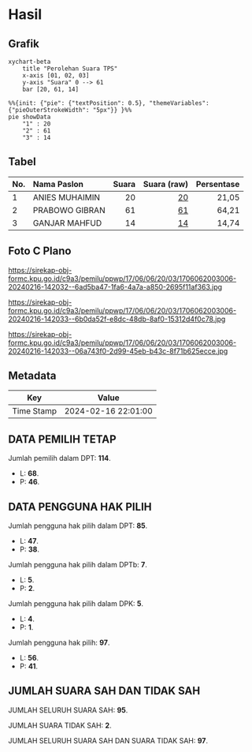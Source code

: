 # Hasil

## Grafik

```mermaid
xychart-beta
    title "Perolehan Suara TPS"
    x-axis [01, 02, 03]
    y-axis "Suara" 0 --> 61
    bar [20, 61, 14]
```

```mermaid
%%{init: {"pie": {"textPosition": 0.5}, "themeVariables": {"pieOuterStrokeWidth": "5px"}} }%%
pie showData
    "1" : 20
    "2" : 61
    "3" : 14
```

## Tabel

| No. | Nama Paslon    | Suara | Suara (raw) | Persentase |
|:--- |:-------------- | -----:| -----------:| ----------:|
| 1   | ANIES MUHAIMIN | 20    | [20][p-1]   | 21,05      |
| 2   | PRABOWO GIBRAN | 61    | [61][p-2]   | 64,21      |
| 3   | GANJAR MAHFUD  | 14    | [14][p-3]   | 14,74      |


[p-1]: https://github.com/gigit-pemilu/pemilu-2024-17-bengkulu/blob/main/pilpres/hitung-suara/sub/17-bengkulu/sub/06-muko-muko/sub/06-malin-deman/sub/2003-lubuk-talang/sub/006-tps/sub/paslon-1.txt
[p-2]: https://github.com/gigit-pemilu/pemilu-2024-17-bengkulu/blob/main/pilpres/hitung-suara/sub/17-bengkulu/sub/06-muko-muko/sub/06-malin-deman/sub/2003-lubuk-talang/sub/006-tps/sub/paslon-2.txt
[p-3]: https://github.com/gigit-pemilu/pemilu-2024-17-bengkulu/blob/main/pilpres/hitung-suara/sub/17-bengkulu/sub/06-muko-muko/sub/06-malin-deman/sub/2003-lubuk-talang/sub/006-tps/sub/paslon-3.txt

## Foto C Plano

https://sirekap-obj-formc.kpu.go.id/c9a3/pemilu/ppwp/17/06/06/20/03/1706062003006-20240216-142032--6ad5ba47-1fa6-4a7a-a850-2695f11af363.jpg

https://sirekap-obj-formc.kpu.go.id/c9a3/pemilu/ppwp/17/06/06/20/03/1706062003006-20240216-142033--6b0da52f-e8dc-48db-8af0-15312d4f0c78.jpg

https://sirekap-obj-formc.kpu.go.id/c9a3/pemilu/ppwp/17/06/06/20/03/1706062003006-20240216-142033--06a743f0-2d99-45eb-b43c-8f71b625ecce.jpg


## Metadata

| Key        | Value               |
| ---------- | ------------------- |
| Time Stamp | 2024-02-16 22:01:00 |


## DATA PEMILIH TETAP

Jumlah pemilih dalam DPT: **114**.
 * L: **68**.
 * P: **46**.

## DATA PENGGUNA HAK PILIH

Jumlah pengguna hak pilih dalam DPT: **85**.
 * L: **47**.
 * P: **38**.

Jumlah pengguna hak pilih dalam DPTb: **7**.
 * L: **5**.
 * P: **2**.

Jumlah pengguna hak pilih dalam DPK: **5**.
 * L: **4**.
 * P: **1**.

Jumlah pengguna hak pilih: **97**.
 * L: **56**.
 * P: **41**.

## JUMLAH SUARA SAH DAN TIDAK SAH

JUMLAH SELURUH SUARA SAH: **95**.

JUMLAH SUARA TIDAK SAH: **2**.

JUMLAH SELURUH SUARA SAH DAN SUARA TIDAK SAH: **97**.


